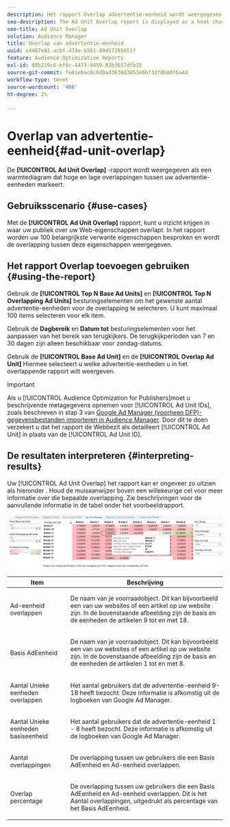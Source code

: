 ```yaml
---
description: Het rapport Overlap advertentie-eenheid wordt weergegeven als een hitteschema die hoge en lage overlap tussen uw advertentie-eenheden markeert.
seo-description: The Ad Unit Overlap report is displayed as a heat chart that highlights high and low overlaps between your Ad Units.
seo-title: Ad Unit Overlap
solution: Audience Manager
title: Overlap van advertentie-eenheid
uuid: e4467e81-acbf-474e-b501-89d57395651f
feature: Audience Optimization Reports
exl-id: 08b219c6-bf0c-4473-9459-83b3657dfb15
source-git-commit: fe01ebac8c0d0ad3630d3853e0bf32f0b00f6a44
workflow-type: tm+mt
source-wordcount: '408'
ht-degree: 2%

---
```


# Overlap van advertentie-eenheid{#ad-unit-overlap}

De **[!UICONTROL Ad Unit Overlap]** -rapport wordt weergegeven als een warmtediagram dat hoge en lage overlappingen tussen uw advertentie-eenheden markeert.

## Gebruiksscenario {#use-cases}

Met de **[!UICONTROL Ad Unit Overlap]** rapport, kunt u inzicht krijgen in waar uw publiek over uw Web-eigenschappen overlapt. In het rapport worden uw 100 belangrijkste verwante eigenschappen besproken en wordt de overlapping tussen deze eigenschappen weergegeven.

## Het rapport Overlap toevoegen gebruiken {#using-the-report}

Gebruik de **[!UICONTROL Top N Base Ad Units]** en **[!UICONTROL Top N Overlapping Ad Units]** besturingselementen om het gewenste aantal advertentie-eenheden voor de overlapping te selecteren. U kunt maximaal 100 items selecteren voor elk item.

Gebruik de **Dagbereik** en **Datum tot** besturingselementen voor het aanpassen van het bereik van terugkijkers. De terugkijkperioden van 7 en 30 dagen zijn alleen beschikbaar voor zondag-datums.

Gebruik de **[!UICONTROL Base Ad Unit]** en de **[!UICONTROL Overlap Ad Unit]** Hiermee selecteert u welke advertentie-eenheden u in het overlappende rapport wilt weergeven.

>[!IMPORTANT]
>
>Als u [!UICONTROL Audience Optimization for Publishers]moet u beschrijvende metagegevens opnemen voor [!UICONTROL Ad Unit IDs], zoals beschreven in stap 3 van [Google Ad Manager (voorheen DFP)-gegevensbestanden importeren in Audience Manager](../../../reporting/audience-optimization-reports/aor-publishers/import-dfp.md). Door dit te doen verzekert u dat het rapport de Webbezit als detailleert [!UICONTROL Ad Unit] in plaats van de [!UICONTROL Ad Unit ID].

## De resultaten interpreteren {#interpreting-results}

Uw [!UICONTROL Ad Unit Overlap] het rapport kan er ongeveer zo uitzien als hieronder . Houd de muisaanwijzer boven een willekeurige cel voor meer informatie over die bepaalde overlapping. Zie beschrijvingen voor de aanvullende informatie in de tabel onder het voorbeeldrapport.

![](assets/publisher_ad_unit_overlap.png)

<table id="table_22340F45B1B94D3796174CB30A60E212"> 
 <thead> 
  <tr> 
   <th colname="col1" class="entry"> Item </th> 
   <th colname="col2" class="entry"> Beschrijving </th> 
  </tr>
 </thead>
 <tbody> 
  <tr> 
   <td colname="col1"> <p><span class="wintitle"> Ad-eenheid overlappen</span> </p> </td> 
   <td colname="col2"> <p>De naam van je voorraadobject. Dit kan bijvoorbeeld een van uw websites of een artikel op uw website zijn. In de bovenstaande afbeelding zijn de basis en de eenheden de artikelen 9 tot en met 18. </p> </td> 
  </tr> 
  <tr> 
   <td colname="col1"> <p><span class="wintitle"> Basis AdEenheid</span> </p> </td> 
   <td colname="col2"> <p>De naam van je voorraadobject. Dit kan bijvoorbeeld een van uw websites of een artikel op uw website zijn. In de bovenstaande afbeelding zijn de basis en de eenheden de artikelen 1 tot en met 8. </p> </td> 
  </tr> 
  <tr> 
   <td colname="col1"> <p><span class="wintitle"> Aantal Unieke eenheden overlappen</span> </p> </td> 
   <td colname="col2"> <p>Het aantal gebruikers dat de advertentie-eenheid 9-18 heeft bezocht. Deze informatie is afkomstig uit de logboeken van Google Ad Manager. </p> </td> 
  </tr> 
  <tr> 
   <td colname="col1"> <p><span class="wintitle"> Aantal Unieke eenheden basiseenheid</span> </p> </td> 
   <td colname="col2"> <p>Het aantal gebruikers dat de advertentie-eenheid 1 - 8 heeft bezocht. Deze informatie is afkomstig uit de logboeken van Google Ad Manager. </p> </td> 
  </tr> 
  <tr> 
   <td colname="col1"> <p><span class="wintitle"> Aantal overlappingen</span> </p> </td> 
   <td colname="col2"> <p>De overlapping tussen uw gebruikers die een <span class="wintitle"> Basis AdEenheid</span> en <span class="wintitle"> Ad-eenheid overlappen</span>. </p> </td> 
  </tr> 
  <tr> 
   <td colname="col1"> <p><span class="wintitle"> Overlap percentage</span> </p> </td> 
   <td colname="col2"> <p>De overlapping tussen uw gebruikers die een <span class="wintitle"> Basis AdEenheid</span> en <span class="wintitle"> Ad-eenheid overlappen</span>. Dit is het <span class="wintitle"> Aantal overlappingen</span>, uitgedrukt als percentage van het <span class="wintitle"> Basis AdEenheid</span>. </p> </td> 
  </tr> 
 </tbody> 
</table>
